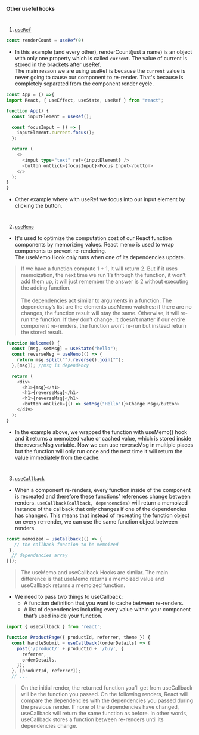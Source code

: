 **Other useful hooks**

#

1. [`useRef`](https://www.youtube.com/watch?v=t2ypzz6gJm0)
```js
const renderCount = useRef(0)
```
- In this example (and every other), renderCount(just a name) is an object with only one property which is called `current`. The value of current is stored in the brackets after useRef.<br> The main resaon we are using useRef is because the `current` value is never going to cause our component to re-render. That's because is completely separated from the component render cycle.   
```ts
const App = () =>{
import React, { useEffect, useState, useRef } from "react";

function App() {
  const inputElement = useRef();

  const focusInput = () => {
    inputElement.current.focus();
  };

  return (
    <>
      <input type="text" ref={inputElement} />
      <button onClick={focusInput}>Focus Input</button>
    </>
  );
}
}
```
- Other example where with useRef we focus into our input element by clicking the button.

#

2. [`useMemo`](https://www.youtube.com/watch?v=THL1OPn72vo)

- It's used to optimize the computation cost of our React function components by memorizing values. React memo is used to wrap components to prevent re-rendering.<br>The useMemo Hook only runs when one of its dependencies update.
>If we have a function compute 1 + 1, it will return 2. But if it uses memoization, the next time we run 1’s through the function, it won’t add them up, it will just remember the answer is 2 without executing the adding function.<br><br>The dependencies act similar to arguments in a function. The dependency’s list are the elements useMemo watches: if there are no changes, the function result will stay the same. Otherwise, it will re-run the function. If they don’t change, it doesn’t matter if our entire component re-renders, the function won’t re-run but instead return the stored result.
```ts
function Welcome() {
  const [msg, setMsg] = useState("hello");
  const reverseMsg = useMemo(() => {
    return msg.split("").reverse().join("");
  },[msg]); //msg is dependency

  return (
    <div>
      <h1>{msg}</h1>
      <h1>{reverseMsg}</h1>
      <h1>{reverseMsg}</h1>
      <button onClick={() => setMsg("Hello")}>Change Msg</button>
    </div>
  );
}
```
- In the example above, we wrapped the function with useMemo() hook and it returns a memoized value or cached value, which is stored inside the reverseMsg variable. Now we can use reverseMsg in multiple places but the function will only run once and the next time it will return the value immediately from the cache.

#

3. [`useCallback`](https://www.youtube.com/watch?v=_AyFP5s69N4)

- When a component re-renders, every function inside of the component is recreated and therefore these functions’ references change between renders. `useCallback(callback, dependencies)` will return a memoized instance of the callback that only changes if one of the dependencies has changed. This means that instead of recreating the function object on every re-render, we can use the same function object between renders.

```ts
const memoized = useCallback(() => {
   // the callback function to be memoized
 },
  // dependencies array
[]);
```
> The useMemo and useCallback Hooks are similar. The main difference is that useMemo returns a memoized value and useCallback returns a memoized function.

- We need to pass two things to useCallback:
   - A function definition that you want to cache between re-renders.
   - A list of dependencies including every value within your component that’s used inside your function.

```ts
import { useCallback } from 'react';

function ProductPage({ productId, referrer, theme }) {
  const handleSubmit = useCallback((orderDetails) => {
    post('/product/' + productId + '/buy', {
      referrer,
      orderDetails,
    });
  }, [productId, referrer]);
  // ...
```
> On the initial render, the returned function you’ll get from useCallback will be the function you passed.
On the following renders, React will compare the dependencies with the dependencies you passed during the previous render. If none of the dependencies have changed, useCallback will return the same function as before. In other words, useCallback stores a function between re-renders until its dependencies change.














